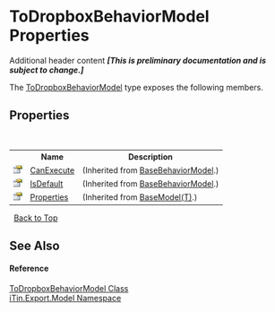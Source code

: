 # ToDropboxBehaviorModel Properties
Additional header content _**\[This is preliminary documentation and is subject to change.\]**_

The <a href="b97be2bd-34ba-d996-fe65-27163a4b9996">ToDropboxBehaviorModel</a> type exposes the following members.


## Properties
&nbsp;<table><tr><th></th><th>Name</th><th>Description</th></tr><tr><td>![Public property](media/pubproperty.gif "Public property")</td><td><a href="490e87df-0a70-b7d6-1020-b72adfc5e3ed">CanExecute</a></td><td> (Inherited from <a href="f9334797-bdc1-1e81-7c19-cea545d52cb6">BaseBehaviorModel</a>.)</td></tr><tr><td>![Public property](media/pubproperty.gif "Public property")</td><td><a href="97ded36f-00a1-970b-ac0d-96f90390a5ff">IsDefault</a></td><td> (Inherited from <a href="f9334797-bdc1-1e81-7c19-cea545d52cb6">BaseBehaviorModel</a>.)</td></tr><tr><td>![Public property](media/pubproperty.gif "Public property")</td><td><a href="7e88785e-5670-4515-defa-d3f60ae16111">Properties</a></td><td> (Inherited from <a href="6632f561-4175-f1f2-939c-ac8b10159529">BaseModel(T)</a>.)</td></tr></table>&nbsp;
<a href="#todropboxbehaviormodel-properties">Back to Top</a>

## See Also


#### Reference
<a href="b97be2bd-34ba-d996-fe65-27163a4b9996">ToDropboxBehaviorModel Class</a><br /><a href="ef57ffcc-e95e-b212-5a46-9aa6f5a3511f">iTin.Export.Model Namespace</a><br />